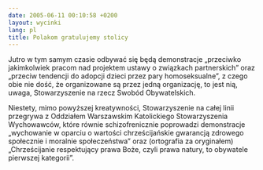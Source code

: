 ```yaml
---
date: 2005-06-11 00:10:58 +0200
layout: wycinki
lang: pl
title: Polakom gratulujemy stolicy
---
```


Jutro w tym samym czasie odbywać się będą demonstracje „przeciwko jakimkolwiek pracom nad projektem ustawy o związkach partnerskich” oraz „przeciw tendencji do adopcji dzieci przez pary homoseksualne”, z czego obie nie dość, że organizowane są przez jedną organizację, to jest nią, uwaga, Stowarzyszenie na rzecz Swobód Obywatelskich.

Niestety, mimo powyższej kreatywności, Stowarzyszenie na całej linii przegrywa z Oddziałem Warszawskim Katolickiego Stowarzyszenia Wychowawców, które równie schizofrenicznie poprowadzi demonstracje „wychowanie w oparciu o wartości chrześcijańskie gwarancją zdrowego społecznie i moralnie społeczeństwa” oraz (ortografia za oryginałem) „Chrześcijanie respektujący prawa Boże, czyli prawa natury, to obywatele pierwszej kategorii”.
